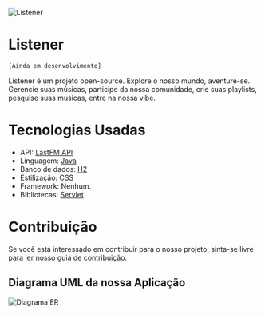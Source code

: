 ![Listener](https://i.imgur.com/5f8qp3m.png)
# Listener

`[Ainda em desenvolvimento]`

Listener é um projeto open-source. Explore o nosso mundo, aventure-se. Gerencie suas músicas, participe da nossa comunidade, crie suas playlists, pesquise suas musicas, entre na nossa vibe.

# Tecnologias Usadas

- API: [LastFM API](https://www.last.fm/api)
- Linguagem: [Java](https://docs.oracle.com/en/java/)
- Banco de dados: [H2](https://www.h2database.com/html/main.html)
- Estilização: [CSS](https://developer.mozilla.org/pt-BR/docs/Web/CSS)
- Framework: Nenhum.
- Bibliotecas: [Servlet](https://docs.oracle.com/javaee%2F7%2Fapi%2F%2F/javax/servlet/Servlet.html) 

# Contribuição
Se você está interessado em contribuir para o nosso projeto, sinta-se livre para ler nosso [guia de contribuição](https://github.com/samuhkls/gerenciamento-musica/blob/main/CONTRIBUTING.MD).


## Diagrama UML da nossa Aplicação
![Diagrama ER](https://github.com/samuhkls/gerenciamento-musica/assets/82848382/d38b1e47-b294-4fbd-84b0-886e77142928)
